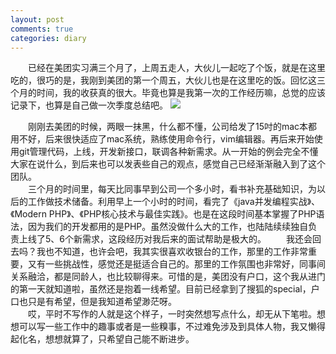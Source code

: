 ```yaml
---
layout: post
comments: true
categories: diary
---
```


&emsp;&emsp;已经在美团实习满三个月了，上周五走人，大伙儿一起吃了个饭，就是在这里吃的，很巧的是，我刚到美团的第一个周五，大伙儿也是在这里吃的饭。回忆这三个月的时间，我的收获真的很大。毕竟也算是我第一次的工作经历嘛，总觉的应该记录下，也算是自己做一次季度总结吧。
![](http://ww4.sinaimg.cn/large/75e7ad61jw1f7c6ps67gzj21kw0vy1kx.jpg)

&emsp;&emsp;刚刚去美团的时候，两眼一抹黑，什么都不懂，公司给发了15吋的mac本都用不好，后来很快适应了mac系统，熟练使用命令行，vim编辑器。再后来开始使用git管理代码，上线，开发新接口，联调各种新需求。从一开始的例会完全不懂大家在说什么，到后来也可以发表些自己的观点，感觉自己已经渐渐融入到了这个团队。   
&emsp;&emsp;三个月的时间里，每天比同事早到公司一个多小时，看书补充基础知识，为以后的工作做技术储备。利用早上一个小时的时间，看完了《java并发编程实战》、《Modern PHP》、《PHP核心技术与最佳实践》。也是在这段时间基本掌握了PHP语法，因为我们的开发都用的是PHP。虽然没做什么大的工作，也陆陆续续独自负责上线了5、6个新需求，这段经历对我后来的面试帮助是极大的。
&emsp;&emsp;我还会回去吗？我也不知道，也许会吧，我其实很喜欢收银台的工作，那里的工作非常重要，又有一些挑战性，感觉还是挺适合自己的。那里的工作氛围也非常好，同事间关系融洽，都是同龄人，也比较聊得来。可惜的是，美团没有户口，这个我从进门的第一天就知道啦，虽然还是抱着一线希望。目前已经拿到了搜狐的special，户口也只是有希望，但是我知道希望渺茫呀。   
&emsp;&emsp;哎，平时不写作的人就是这个样子，一时突然想写点什么，却无从下笔啦。想想可以写一些工作中的趣事或者是一些糗事，不过难免涉及到具体人物，我又懒得起化名，想想就算了，只希望自己能不断进步。
